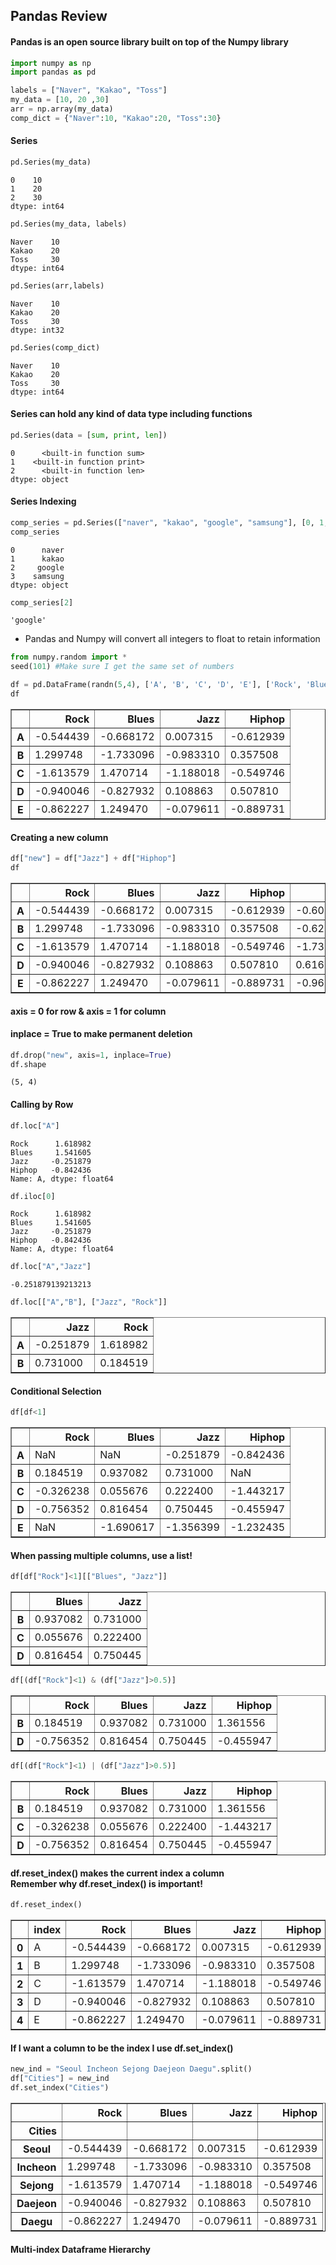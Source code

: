 ## Pandas Review 

#### Pandas is an open source library built on top of the Numpy library


```python
import numpy as np
import pandas as pd 

labels = ["Naver", "Kakao", "Toss"]
my_data = [10, 20 ,30]
arr = np.array(my_data)
comp_dict = {"Naver":10, "Kakao":20, "Toss":30}
```

#### Series


```python
pd.Series(my_data)
```




    0    10
    1    20
    2    30
    dtype: int64




```python
pd.Series(my_data, labels)
```




    Naver    10
    Kakao    20
    Toss     30
    dtype: int64




```python
pd.Series(arr,labels)
```




    Naver    10
    Kakao    20
    Toss     30
    dtype: int32




```python
pd.Series(comp_dict)
```




    Naver    10
    Kakao    20
    Toss     30
    dtype: int64



#### Series can hold any kind of data type including functions


```python
pd.Series(data = [sum, print, len])
```




    0      <built-in function sum>
    1    <built-in function print>
    2      <built-in function len>
    dtype: object



#### Series Indexing


```python
comp_series = pd.Series(["naver", "kakao", "google", "samsung"], [0, 1, 2, 3])
comp_series
```




    0      naver
    1      kakao
    2     google
    3    samsung
    dtype: object




```python
comp_series[2]
```




    'google'



* Pandas and Numpy will convert all integers to float to retain information 


```python
from numpy.random import * 
seed(101) #Make sure I get the same set of numbers 
```


```python
df = pd.DataFrame(randn(5,4), ['A', 'B', 'C', 'D', 'E'], ['Rock', 'Blues', 'Jazz', 'Hiphop'])
df
```




<div>
<style scoped>
    .dataframe tbody tr th:only-of-type {
        vertical-align: middle;
    }

    .dataframe tbody tr th {
        vertical-align: top;
    }

    .dataframe thead th {
        text-align: right;
    }
</style>
<table border="1" class="dataframe">
  <thead>
    <tr style="text-align: right;">
      <th></th>
      <th>Rock</th>
      <th>Blues</th>
      <th>Jazz</th>
      <th>Hiphop</th>
    </tr>
  </thead>
  <tbody>
    <tr>
      <th>A</th>
      <td>-0.544439</td>
      <td>-0.668172</td>
      <td>0.007315</td>
      <td>-0.612939</td>
    </tr>
    <tr>
      <th>B</th>
      <td>1.299748</td>
      <td>-1.733096</td>
      <td>-0.983310</td>
      <td>0.357508</td>
    </tr>
    <tr>
      <th>C</th>
      <td>-1.613579</td>
      <td>1.470714</td>
      <td>-1.188018</td>
      <td>-0.549746</td>
    </tr>
    <tr>
      <th>D</th>
      <td>-0.940046</td>
      <td>-0.827932</td>
      <td>0.108863</td>
      <td>0.507810</td>
    </tr>
    <tr>
      <th>E</th>
      <td>-0.862227</td>
      <td>1.249470</td>
      <td>-0.079611</td>
      <td>-0.889731</td>
    </tr>
  </tbody>
</table>
</div>



#### Creating a new column


```python
df["new"] = df["Jazz"] + df["Hiphop"] 
df
```




<div>
<style scoped>
    .dataframe tbody tr th:only-of-type {
        vertical-align: middle;
    }

    .dataframe tbody tr th {
        vertical-align: top;
    }

    .dataframe thead th {
        text-align: right;
    }
</style>
<table border="1" class="dataframe">
  <thead>
    <tr style="text-align: right;">
      <th></th>
      <th>Rock</th>
      <th>Blues</th>
      <th>Jazz</th>
      <th>Hiphop</th>
      <th>new</th>
    </tr>
  </thead>
  <tbody>
    <tr>
      <th>A</th>
      <td>-0.544439</td>
      <td>-0.668172</td>
      <td>0.007315</td>
      <td>-0.612939</td>
      <td>-0.605624</td>
    </tr>
    <tr>
      <th>B</th>
      <td>1.299748</td>
      <td>-1.733096</td>
      <td>-0.983310</td>
      <td>0.357508</td>
      <td>-0.625802</td>
    </tr>
    <tr>
      <th>C</th>
      <td>-1.613579</td>
      <td>1.470714</td>
      <td>-1.188018</td>
      <td>-0.549746</td>
      <td>-1.737764</td>
    </tr>
    <tr>
      <th>D</th>
      <td>-0.940046</td>
      <td>-0.827932</td>
      <td>0.108863</td>
      <td>0.507810</td>
      <td>0.616673</td>
    </tr>
    <tr>
      <th>E</th>
      <td>-0.862227</td>
      <td>1.249470</td>
      <td>-0.079611</td>
      <td>-0.889731</td>
      <td>-0.969343</td>
    </tr>
  </tbody>
</table>
</div>



#### axis = 0 for row & axis = 1 for column 
#### inplace = True to make permanent deletion 


```python
df.drop("new", axis=1, inplace=True)
df.shape
```




    (5, 4)



#### Calling by Row


```python
df.loc["A"]
```




    Rock      1.618982
    Blues     1.541605
    Jazz     -0.251879
    Hiphop   -0.842436
    Name: A, dtype: float64




```python
df.iloc[0]
```




    Rock      1.618982
    Blues     1.541605
    Jazz     -0.251879
    Hiphop   -0.842436
    Name: A, dtype: float64




```python
df.loc["A","Jazz"]
```




    -0.251879139213213




```python
df.loc[["A","B"], ["Jazz", "Rock"]]
```




<div>
<style scoped>
    .dataframe tbody tr th:only-of-type {
        vertical-align: middle;
    }

    .dataframe tbody tr th {
        vertical-align: top;
    }

    .dataframe thead th {
        text-align: right;
    }
</style>
<table border="1" class="dataframe">
  <thead>
    <tr style="text-align: right;">
      <th></th>
      <th>Jazz</th>
      <th>Rock</th>
    </tr>
  </thead>
  <tbody>
    <tr>
      <th>A</th>
      <td>-0.251879</td>
      <td>1.618982</td>
    </tr>
    <tr>
      <th>B</th>
      <td>0.731000</td>
      <td>0.184519</td>
    </tr>
  </tbody>
</table>
</div>



#### Conditional Selection


```python
df[df<1]
```




<div>
<style scoped>
    .dataframe tbody tr th:only-of-type {
        vertical-align: middle;
    }

    .dataframe tbody tr th {
        vertical-align: top;
    }

    .dataframe thead th {
        text-align: right;
    }
</style>
<table border="1" class="dataframe">
  <thead>
    <tr style="text-align: right;">
      <th></th>
      <th>Rock</th>
      <th>Blues</th>
      <th>Jazz</th>
      <th>Hiphop</th>
    </tr>
  </thead>
  <tbody>
    <tr>
      <th>A</th>
      <td>NaN</td>
      <td>NaN</td>
      <td>-0.251879</td>
      <td>-0.842436</td>
    </tr>
    <tr>
      <th>B</th>
      <td>0.184519</td>
      <td>0.937082</td>
      <td>0.731000</td>
      <td>NaN</td>
    </tr>
    <tr>
      <th>C</th>
      <td>-0.326238</td>
      <td>0.055676</td>
      <td>0.222400</td>
      <td>-1.443217</td>
    </tr>
    <tr>
      <th>D</th>
      <td>-0.756352</td>
      <td>0.816454</td>
      <td>0.750445</td>
      <td>-0.455947</td>
    </tr>
    <tr>
      <th>E</th>
      <td>NaN</td>
      <td>-1.690617</td>
      <td>-1.356399</td>
      <td>-1.232435</td>
    </tr>
  </tbody>
</table>
</div>



#### When passing multiple columns, use a list!


```python
df[df["Rock"]<1][["Blues", "Jazz"]]
```




<div>
<style scoped>
    .dataframe tbody tr th:only-of-type {
        vertical-align: middle;
    }

    .dataframe tbody tr th {
        vertical-align: top;
    }

    .dataframe thead th {
        text-align: right;
    }
</style>
<table border="1" class="dataframe">
  <thead>
    <tr style="text-align: right;">
      <th></th>
      <th>Blues</th>
      <th>Jazz</th>
    </tr>
  </thead>
  <tbody>
    <tr>
      <th>B</th>
      <td>0.937082</td>
      <td>0.731000</td>
    </tr>
    <tr>
      <th>C</th>
      <td>0.055676</td>
      <td>0.222400</td>
    </tr>
    <tr>
      <th>D</th>
      <td>0.816454</td>
      <td>0.750445</td>
    </tr>
  </tbody>
</table>
</div>




```python
df[(df["Rock"]<1) & (df["Jazz"]>0.5)]
```




<div>
<style scoped>
    .dataframe tbody tr th:only-of-type {
        vertical-align: middle;
    }

    .dataframe tbody tr th {
        vertical-align: top;
    }

    .dataframe thead th {
        text-align: right;
    }
</style>
<table border="1" class="dataframe">
  <thead>
    <tr style="text-align: right;">
      <th></th>
      <th>Rock</th>
      <th>Blues</th>
      <th>Jazz</th>
      <th>Hiphop</th>
    </tr>
  </thead>
  <tbody>
    <tr>
      <th>B</th>
      <td>0.184519</td>
      <td>0.937082</td>
      <td>0.731000</td>
      <td>1.361556</td>
    </tr>
    <tr>
      <th>D</th>
      <td>-0.756352</td>
      <td>0.816454</td>
      <td>0.750445</td>
      <td>-0.455947</td>
    </tr>
  </tbody>
</table>
</div>




```python
df[(df["Rock"]<1) | (df["Jazz"]>0.5)]
```




<div>
<style scoped>
    .dataframe tbody tr th:only-of-type {
        vertical-align: middle;
    }

    .dataframe tbody tr th {
        vertical-align: top;
    }

    .dataframe thead th {
        text-align: right;
    }
</style>
<table border="1" class="dataframe">
  <thead>
    <tr style="text-align: right;">
      <th></th>
      <th>Rock</th>
      <th>Blues</th>
      <th>Jazz</th>
      <th>Hiphop</th>
    </tr>
  </thead>
  <tbody>
    <tr>
      <th>B</th>
      <td>0.184519</td>
      <td>0.937082</td>
      <td>0.731000</td>
      <td>1.361556</td>
    </tr>
    <tr>
      <th>C</th>
      <td>-0.326238</td>
      <td>0.055676</td>
      <td>0.222400</td>
      <td>-1.443217</td>
    </tr>
    <tr>
      <th>D</th>
      <td>-0.756352</td>
      <td>0.816454</td>
      <td>0.750445</td>
      <td>-0.455947</td>
    </tr>
  </tbody>
</table>
</div>



#### df.reset_index() makes the current index a column<br/>Remember why df.reset_index() is important!


```python
df.reset_index()
```




<div>
<style scoped>
    .dataframe tbody tr th:only-of-type {
        vertical-align: middle;
    }

    .dataframe tbody tr th {
        vertical-align: top;
    }

    .dataframe thead th {
        text-align: right;
    }
</style>
<table border="1" class="dataframe">
  <thead>
    <tr style="text-align: right;">
      <th></th>
      <th>index</th>
      <th>Rock</th>
      <th>Blues</th>
      <th>Jazz</th>
      <th>Hiphop</th>
    </tr>
  </thead>
  <tbody>
    <tr>
      <th>0</th>
      <td>A</td>
      <td>-0.544439</td>
      <td>-0.668172</td>
      <td>0.007315</td>
      <td>-0.612939</td>
    </tr>
    <tr>
      <th>1</th>
      <td>B</td>
      <td>1.299748</td>
      <td>-1.733096</td>
      <td>-0.983310</td>
      <td>0.357508</td>
    </tr>
    <tr>
      <th>2</th>
      <td>C</td>
      <td>-1.613579</td>
      <td>1.470714</td>
      <td>-1.188018</td>
      <td>-0.549746</td>
    </tr>
    <tr>
      <th>3</th>
      <td>D</td>
      <td>-0.940046</td>
      <td>-0.827932</td>
      <td>0.108863</td>
      <td>0.507810</td>
    </tr>
    <tr>
      <th>4</th>
      <td>E</td>
      <td>-0.862227</td>
      <td>1.249470</td>
      <td>-0.079611</td>
      <td>-0.889731</td>
    </tr>
  </tbody>
</table>
</div>



#### If I want a column to be the index I use df.set_index() 


```python
new_ind = "Seoul Incheon Sejong Daejeon Daegu".split()
df["Cities"] = new_ind
df.set_index("Cities")
```




<div>
<style scoped>
    .dataframe tbody tr th:only-of-type {
        vertical-align: middle;
    }

    .dataframe tbody tr th {
        vertical-align: top;
    }

    .dataframe thead th {
        text-align: right;
    }
</style>
<table border="1" class="dataframe">
  <thead>
    <tr style="text-align: right;">
      <th></th>
      <th>Rock</th>
      <th>Blues</th>
      <th>Jazz</th>
      <th>Hiphop</th>
    </tr>
    <tr>
      <th>Cities</th>
      <th></th>
      <th></th>
      <th></th>
      <th></th>
    </tr>
  </thead>
  <tbody>
    <tr>
      <th>Seoul</th>
      <td>-0.544439</td>
      <td>-0.668172</td>
      <td>0.007315</td>
      <td>-0.612939</td>
    </tr>
    <tr>
      <th>Incheon</th>
      <td>1.299748</td>
      <td>-1.733096</td>
      <td>-0.983310</td>
      <td>0.357508</td>
    </tr>
    <tr>
      <th>Sejong</th>
      <td>-1.613579</td>
      <td>1.470714</td>
      <td>-1.188018</td>
      <td>-0.549746</td>
    </tr>
    <tr>
      <th>Daejeon</th>
      <td>-0.940046</td>
      <td>-0.827932</td>
      <td>0.108863</td>
      <td>0.507810</td>
    </tr>
    <tr>
      <th>Daegu</th>
      <td>-0.862227</td>
      <td>1.249470</td>
      <td>-0.079611</td>
      <td>-0.889731</td>
    </tr>
  </tbody>
</table>
</div>



#### Multi-index Dataframe Hierarchy 
